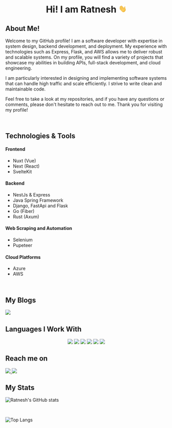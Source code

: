 <h1 align="center"> 
Hi! I am Ratnesh 
<img src="./static/wave.gif" width=25px /> 
</h1>


## About Me!

Welcome to my GitHub profile! I am a software developer with expertise in system design, backend development, and deployment. My experience with technologies such as Express, Flask, and AWS allows me to deliver robust and scalable systems. On my profile, you will find a variety of projects that showcase my abilities in building APIs, full-stack development, and cloud engineering.

I am particularly interested in designing and implementing software systems that can handle high traffic and scale efficiently. I strive to write clean and maintainable code.

Feel free to take a look at my repositories, and if you have any questions or comments, please don't hesitate to reach out to me. Thank you for visiting my profile!

<br>

## Technologies & Tools

#### Frontend
- Nuxt (Vue)
- Next (React)
- SvelteKit

#### Backend
- NestJs & Express
- Java Spring Framework
- Django, FastApi and Flask
- Go (Fiber)
- Rust (Axum)

#### Web Scraping and Automation
- Selenium
- Pupeteer

#### Cloud Platforms
- Azure
- AWS

<br>

## My Blogs

<a href="https://dev.to/ratneshjain40">
<img src="https://img.shields.io/badge/dev.to-0A0A0A?style=for-the-badge&logo=dev.to&logoColor=white" />
</a>

<br>

## Languages I Work With

<p align="center">
    <img src="https://img.shields.io/badge/c++-%2300599C.svg?style=for-the-badge&logo=c%2B%2B&logoColor=white">
    <img src="https://img.shields.io/badge/python%20-%2314354C.svg?&style=for-the-badge&logo=python&logoColor=white">
    <img src="https://img.shields.io/badge/java-%23ED8B00.svg?style=for-the-badge&logo=java&logoColor=white">
    <img src="https://img.shields.io/badge/javascript%20-%23F7DF1E.svg?&style=for-the-badge&logo=javascript&logoColor=white">
    <img src="https://img.shields.io/badge/go-%2300ADD8.svg?style=for-the-badge&logo=go&logoColor=white">
    <img src="https://img.shields.io/badge/rust-%23000000.svg?style=for-the-badge&logo=rust&logoColor=white">
</p>

## Reach me on

<a href="https://www.linkedin.com/in/ratnesh-jain/">
<img src="https://img.shields.io/badge/LinkedIn-0077B5?style=for-the-badge&logo=linkedin&logoColor=white" />
</a>

<a href="https://github.com/ratneshjain40">
<img src="https://img.shields.io/badge/GitHub-100000?style=for-the-badge&logo=github&logoColor=white" />
</a>

<br>

## My Stats

![Ratnesh's GitHub stats](https://github-readme-stats.vercel.app/api?username=ratneshjain40&show_icons=true)

<br>

![Top Langs](https://github-readme-stats.vercel.app/api/top-langs/?username=ratneshjain40&layout=compact)
